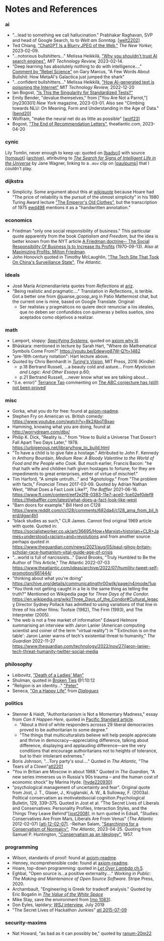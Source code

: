 Notes and References
====================

### ai

- "...lead to something we call hallucination." Prabhakar Raghavan, SVP and
  head of Google Search, to to _Welt am Sonntag._ [[welt2202]]
- Ted Chiang, ["ChatGPT Is a Blurry JPEG of the Web,"][ny230209] _The New
  Yorker,_ 2023-02-09.
- "...notorious bullshitters..." Melissa Heikkilä, ["Why you shouldn't
  trust AI search engines"][mittr230214], _MIT Technology Review,_ 2023-02-14.
- "Deep learning has absolutely nothing to do with intelligence...."
  [Comment by "Rebel Science"][10518757] on Gary Marcus, "A Few Words About
  Bullshit: How MetaAI's Galactica just jumped the shark"
- "...confident bullshitters..." Melissa Heikkilä, ["How AI-generated text is
  poisoning the Internet"][mtr221220] _MIT Technology Review,_ 2022-12-20
- Ian Bogost, ["Is This the Singularity for Standardized Tests?"][bog230321]
- Emily Bender, "devalue themselves," from ["You Are Not a Parrot,"][ny230301]
  _New York_ magazine, 2023-03-01. Also see "Climbing towards NLU: On
  Meaning, Form and Understanding in the Age of Data." [[bend20]]
- Wolfram, "make the neural net do as little as possible" [[wolf23]]
- Bogost, ["The End of Recommendation Letters"][atl2304a],
  theatlantic.com, 2023-04-20

[welt2202]: https://www.entrepreneur.com/business-news/google-exec-warns-of-ai-chatbot-hallucinations/444842
[ny230209]: https://www.newyorker.com/tech/annals-of-technology/chatgpt-is-a-blurry-jpeg-of-the-web
[mittr230214]: https://www.technologyreview.com/2023/02/14/1068498/why-you-shouldnt-trust-ai-search-engines/
[10518757]: https://garymarcus.substack.com/p/a-few-words-about-bullshit/comment/10518757
[mtr221220]: https://www.technologyreview.com/2022/12/20/1065667/how-ai-generated-text-is-poisoning-the-internet/
[bog230321]: https://www.theatlantic.com/technology/archive/2023/03/open-ai-gpt4-standardized-tests-sat-ap-exams/673458/
[ny230209]: https://nymag.com/intelligencer/article/ai-artificial-intelligence-chatbots-emily-m-bender.html
[bend20]: https://aclanthology.org/2020.acl-main.463.pdf
[wolf23]: https://writings.stephenwolfram.com/2023/02/what-is-chatgpt-doing-and-why-does-it-work/
[atl2304a]: https://www.theatlantic.com/technology/archive/2023/04/chatgpt-ai-college-professors/673796/

### cynic

Lily Tomlin, never enough to keep up: quoted on [[badsci]] with source
[[tomquot]] \([archive][tomquotwb]), attributing to [_The Search for Signs
of Intelligent Life in the Universe_][tomsear] by Jane Wagner, linking to a
`.mov` clip on [[paulpump]] that I couldn't play.

[badsci]: https://personal.ems.psu.edu/~fraser/BadScience.html>,
[tomquot]: http://www.lilytomlin.com/lily/quotes.htm
[tomquotwb]: https://web.archive.org/web/20120306163127/http://www.lilytomlin.com/lily/quotes.htm
[tomsear]: https://en.wikipedia.org/wiki/The_Search_for_Signs_of_Intelligent_Life_in_the_Universe
[paulpump]: https://web.archive.org/web/20120107091143/http://www.lilytomlin.com/char/paul/paulpump.htm

### dijkstra

- Simplicity. Some argument about this at [wikiquote][wq dijkstra] because
  Hoare had "The price of reliability is the pursuit of the utmost
  simplicity" in his 1980 Turing Award lecture ["The Emperor's Old
  Clothes"][hoare80], but the transcription of 1975 [ewd498] mentions it as
  a "handwritten annotation."

[wq dijkstra]: https://en.wikiquote.org/wiki/Talk:Edsger_W._Dijkstra#Simplicity_is_prerequisite_for_reliability
[hoare80]: http://lambda.cs.yale.edu/cs422/doc/hoare.pdf
[ewd498]: http://www.cs.virginia.edu/~evans/cs655/readings/ewd498.html

### economics

- Friedman "only one social responsibility of business." This particular
  quote apparently from the book _Captialism and Freedom,_ but the idea is
  better known from the NYT article [A Friedman doctrine‐- The Social
  Responsibility Of Business Is to Increase Its Profits][nyt70]
  (1970-09-13). Also at [Maximizing Profits: Milton Friedman][19974].
- John Honovich quoted in Timothy McLaughlin, ["The Tech Site That Took On
  China's Surveillance State"][atl2209a], _The Atlantic._

[nyt70]: https://www.nytimes.com/1970/09/13/archives/a-friedman-doctrine-the-social-responsibility-of-business-is-to.html
[19974]: https://www.opentextbooks.org.hk/ditatopic/19974
[atl2209a]: https://www.theatlantic.com/international/archive/2022/09/ipvm-journalism-research-chinese-surveillance-technology/671593/

### ideals

- José María Arizmendiarrieta quotes from _Reflections_ at [ariz].
- "Being realistic and pragmatic...." Translation in _Reflections__ is terible.
  Got a better one from @juanse_gcoop_arg in Patio Mattermost chat, but the
  current one is mine, based on Google Translate. Original:
  - Ser realistas y pragmáticos no quiere decir renunciar a los ideales, que no
    deben ser confundidos con quimeras y bellos sueños, sino aceptados como
    objetivos a realizar.

[ariz]: http://www.laputaproject.com/images/uploaded/20160626/6360250877190692844348445.pdf
[pens]: https://arizmendiarrieta.org/wp-content/uploads/2017/09/pensamientos.pdf

### math

- Lamport, sloppy: [_Specifying Systems_], quoted on [axiom why lit].
- Bhāskara: mentioned in lecture by Sarah Hart, "Where do Mathematical
  Symbols Come From?" <https://youtu.be/Edewyp87W-Q?t=1482>
- "pre-16th century notation": Hart lecture above.
- Quoted by Chris Bernhardt in [_Turing's Vision,_] MIT Press, 2016 (Kindle):
  - p.18 Bertrand Russell, …a beauty cold and asture… From _Mysticism and
    Logic: And Other Essays_ p.60;
  - p.21 Bertrand Russell, …never know what we are talking about…
- "(i.e. error)" [Terrance Tao][tao] commenting on [The ABC conjecture has
  (still) not been proved][abc-conj]

[_Specifying Systems_]: https://www.microsoft.com/en-us/research/publication/specifying-systems-the-tla-language-and-tools-for-hardware-and-software-engineers/?from=http%3A%2F%2Fresearch.microsoft.com%2Fen-us%2Fum%2Fpeople%2Flamport%2Ftla%2Fbook-02-08-08.pdf
[axiom why lit]: http://axiom-developer.org/axiom-website/documentation.html
[_Turing's Vision,_]: https://mitpress.mit.edu/books/turings-vision
[abc-conj]: https://www.galoisrepresentations.com/2017/12/17/the-abc-conjecture-has-still-not-been-proved/
[tao]: https://www.math.ucla.edu/~tao/

### misc

- Gorka, what you do for free: found at [axiom-readme].
- Stephen Fry on American vs. British comedy:
  <https://www.youtube.com/watch?v=8k2AbqTBxao>
- Hamming, knowing what you are doing, found at <http://worrydream.com/dbx/>
- Philip K. Dick, "Reality is..." from "How to Build a Universe That
  Doesn't Fall Apart Two Days Later," 1978.
  <https://urbigenous.net/library/how_to_build.html>
- "To have a child is to give fate a hostage." Attributed to John F.
  Kennedy in Anthony Bourdain, _Medium Raw: A Bloody Valentine to the World
  of Food and the People who Cook_. But much earlier, Francis Bacon: "he
  that hath wife and children hath given hostages to fortune; for they are
  impediments to great enterprises, either of virtue of mischief."
- Tim Harford, "A simple untruth..." and "Agnotology." From "The problem
  with facts," _Financial Times_ 2017-03-09. Quoted by Adrian Nathan West,
  "What Does a Fact Look Like?", _The Baffler_ 2021-06-16.
  <https://www.ft.com/content/eef2e2f8-0383-11e7-ace0-1ce02ef0def9>
  <https://thebaffler.com/latest/what-does-a-fact-look-like-west>
- "Barn doors for example." Bill Herd on C128
  <https://www.reddit.com/r/c128/comments/682da4/c128_ama_from_bil_herd/dgwr4h1>
- "black studies as such," CLR James. Cannot find original 1969 article
  with quote. Quoted in:
  <https://socialistworker.co.uk/art/36695/How+Marxist+historian+CLR+James+understood+racism+and+revolutions>
  and from another source perhaps quoted in
  <https://www.theguardian.com/news/2021/aug/05/paul-gilroy-britain-scholar-race-humanism-vital-guide-age-of-crisis>
- "...world is full of narcissists..." David Brooks, "Truly Humbled to Be
  the Author of This Article," The Atlantic 2022-07-03
  <https://www.theatlantic.com/ideas/archive/2022/07/humility-tweet-self-promotion/661444/>
- "thinking about what you're doing"
  <https://archive.org/details/communicatingthr00wilk/page/n4/mode/1up>
- "You think not getting caught in a lie is the same thing as telling the
  truth?" Mentioned on Wikipedia page for _Three Days of the Condor._
  <https://en.wikipedia.org/wiki/Three_Days_of_the_Condor#Cultural_legacy>
  Director Sydney Pollack has admitted to using variations of that line in
  three of his other films: Tootsie (1982), The Firm (1993), and The
  Interpreter (2005).
- "the web is not a free market of information" Edward Helmore summarising
  an interview with Jaron Lanier (American computing scientist and coiner of
  the term "virtual reality") in "'Extinction is on the table': Jaron Lanier
  warns of tech's existential threat to humanity," _The Guardian_ 2022-11-27
  <https://www.theguardian.com/technology/2022/nov/27/jaron-lanier-tech-threat-humanity-twitter-social-media>

### philosophy

- Leibovitz, ["Death of a Ladies' Man"][dlm]
- Shulman, quoted in [Broken Ties] @1:10:12
- "Religion is an identity..." ["Peter"][guard220901]
- Seneca, ["On a Happy Life"][sen-hap] from [_Dialogues_][sen-dia]

[dlm]: https://www.tabletmag.com/sections/arts-letters/articles/phil-spector-leonard-cohen-liel-leibovitz
[Broken Ties]: https://youtu.be/5qmQs2LbnaE?t=4212
[guard220901]: https://www.theguardian.com/lifeandstyle/2022/sep/01/dining-across-the-divide-got-home-googled-bromance
[sen-hap]: https://standardebooks.org/ebooks/seneca/dialogues/aubrey-stewart/text/on-a-happy-life
[sen-dia]: https://standardebooks.org/ebooks/seneca/dialogues/aubrey-stewart

### politics

- Stenner & Haidt, "Authoritarianism is Not a Momentary Madness," essay
  from _Can It Happen Here_, quoted in [Pacific Standard article][stenner].
  - "About a third of white responders acrosss 29 liberal democracies
    proved to be authoritarian to some degree."
  - "The things that multiculturalists believe will help people appreciate
    and thrive in democracy—appreciating difference, talking about
    difference, displaying and applauding difference—are the very
    conditions that encourage authoritarians not to heights of tolerance,
    but to their intolerant extremes."
- Boris Johnson, "...Tory party's soul...." Quoted in _The Atlantic,_ "The
  Tears of a Clown"[atl2201]
- "You in Britian are Moscow in about 1988." Quoted in _The Guardian,_ "A
  new series immerses us in Russia's 90s trauma – and the human cost of
  economic shock" by Marina Hyde. [[hyde220930]]
- "psychological management of uncertainty and fear". Original quote from
  Jost, J. T., Glaser, J., Kruglanski, A. W., & Sulloway, F. (2003a).
  Political conservatism as motivatedsocial cognition.Psychological
  Bulletin, 129, 339–375. Quoted in Jost et al. "The Secret Lives of
  Liberals and Conservatives: Personality Profiles, Interaction Styles, and
  the Things They Leave Behind"[[jost2008]], in turn quoted in Edsall,
  "Studies: Conservatives Are From Mars, Liberals Are From Venus" (_The
  Atlantic_ 2012-02-07) [[atl-12-02-07]].
-Reihan Salam, ["Searchining for a Conservatism of Normalcy"][sala2304],
  _The Atlantic,_ 2023-04-25. Quoting from Samuel P. Huntington,
  ["Conservatism as an Ideology"][hunt57], 1957.

[stenner]: https://psmag.com/news/authoritarianism-the-terrifying-trait-that-trump-triggers
[atl2201]: https://www.theatlantic.com/international/archive/2022/01/boris-johnson-party-pressure/621325/
[hyde220930]: https://www.theguardian.com/commentisfree/2022/sep/30/new-series-russia-90s-adam-curtis-bbc-films-traumazone
[jost2008]: https://onlinelibrary.wiley.com/doi/10.1111/j.1467-9221.2008.00668.x
[atl-12-02-07]: https://www.theatlantic.com/politics/archive/2012/02/studies-conservatives-are-from-mars-liberals-are-from-venus/252416/#21
[sala2304]: https://www.theatlantic.com/ideas/archive/2023/04/trump-desantis-samuel-huntington-conservative-ideology/673839/
[hunt57]: https://www.jstor.org/stable/1952202

### programming

- Wilson, standards of proof: found at [axiom-readme].
- Henney, incomprehensible code: found at [axiom-readme].
- Hoare, top-down programming: quoted in [_Let Over Lambda_ ch.5].
- Eghbal, "Open source is...a positive externality...." _Working in Public:
  The Making and Maintenance of Open Source Software_. Stripe Press, 2020.
- Archambault, "Engineering is Greek for tradeoff analysis."
  Quoted by Eric Bogatin in [_The Value of the White Space_][bogatin20]
- Mike Stay, save the environment from [[mo 1083]].
- Don Eyles, lapidary; [_WSJ_ interview][wsj19], July 2019
- "The Secret Lives of Hackathon Junkies" [atl 2015-07-09]

[_Let Over Lambda_ ch.5]: https://letoverlambda.com/index.cl/guest/chap5.html
[axiom-readme]: https://github.com/daly/axiom
[bogatin20]: https://www.altium.com/live-conference/altiumlive-2018-annual-pcb-design-summit/sessions/value-white-space
[mo 1083]: https://web.archive.org/web/20190430085721/https://mathoverflow.net/questions/1083/do-good-math-jokes-exist
[wsj19]: https://youtu.be/z4cn93H6sM0
[atl 2015-07-09]: https://www.theatlantic.com/technology/archive/2015/07/the-secret-lives-of-hackathon-junkies/397895/


### security-maxims

- Nat Howard, "as bad as it can possibly be," quoted by [ranum-20m22]

[ranum-20m22]: https://freethoughtblogs.com/stderr/2020/12/22/more-about-the-solarwinds-breach/
